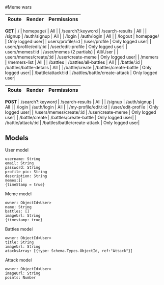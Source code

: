 #Meme wars


| Route                                         | Render                                              | Permissions     |
| --------------------------------------------- | --------------------------------------------------- | --------------  |
**GET**
| /                                             | homepage/                                           | All             |
| /search?:keyword                              | /search-results                                     | All             |
| /signup                                       | /auth/signup                                        | All             |
| /login                                        | /auth/login                                         | All             |
| /logout                                       | homepage/                                           | Only logged user|
| users/profile/:id                             | /user/profile                                       | Only logged user|
| users/profile/edit/:id                        | /user/edit-profile                                  | Only logged user|
| users/memes/:id                               | /user/memes     (2 partials)                        | All/User        |
| users/memes/create/:id                        | /user/create-meme                                   | Only logged user|
| /memers                                       | /memers-list                                        | All             |
| /battles                                      | /battles/all-battles                                | All             |
| /battle/:id                                   | /battles/battle-details                             | All             |
| /battle/create                                | /battles/create-battle                              | Only logged user|
| /battle/attack/:id                            | /battles/battle/create-attack                       | Only logged user|

| Route                                         | Render                                              | Permissions     |
| --------------------------------------------- | --------------------------------------------------- | --------------  |
**POST**
| /search?:keyword                              | /search-results                                     | All             |
| /signup                                       | /auth/signup                                        | All             |
| /login                                        | /auth/login                                         | All             |
| /my-profile/edit/:id                          | /user/edit-profile                                  | Only logged user|
| /users/memes/create/:id                       | /user/create-meme                                   | Only logged user|
| /battle/create                                | /battles/create-battle                              | Only logged user|
| /battle/attack/:id                            | /battles/battle/create-attack                       | Only logged user|



## Models

User model
 
```
username: String
email: String
password: String
profile pic: String
description: String
memes:[]
{timeStamp = true}
```

Meme model

```
owner: ObjectId<User>
name: String
battles: []
imageUrl: String
{timestamp: true}
``` 

Battles model

```
owner: ObjectId<User>
title: String
imageUrl: String
atacksArray: [{type: Schema.Types.ObjectId, ref:"Attack"}]
```

Attack model

```
owner: ObjectId<User>
imageUrl: String
points: Number
